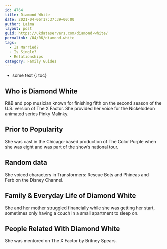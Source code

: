 ```yaml
---
id: 4764
title: Diamond White
date: 2021-04-06T17:37:39+00:00
author: Laima
layout: post
guid: https://ukdataservers.com/diamond-white/
permalink: /04/06/diamond-white
tags:
  - Is Married?
  - Is Single?
  - Relationships
category: Family Guides
---
```


* some text
{: toc}


## Who is Diamond White
                  
                  
                  
R&B and pop musician known for finishing fifth on the second season of the U.S. version of The X Factor. She provided her voice for the Nickelodeon animated series Pinky Malinky. 
                  
              
            
              
            
                
                
                
## Prior to Popularity
                  
                  
                  
She was cast in the Chicago-based production of The Color Purple when she was eight and was part of the show&#8217;s national tour. 
                  
              
            
              
            
                
                
                
## Random data
                  
                  
                  
She voiced characters in Transformers: Rescue Bots and Phineas and Ferb on the Disney Channel. 
                  
              
            
              
            
                
                
                
## Family & Everyday Life of Diamond White
                  
                  
                  
She and her mother struggled financially while she was getting her start, sometimes only having a couch in a small apartment to sleep on. 
                  
              
            
              
            
                
                
                
## People Related With Diamond White
                  
                  
                  
She was mentored on The X Factor by Britney Spears. 
                  
              
            
              
            
                
              
            
              
              
            
            
              
            
          
          
          